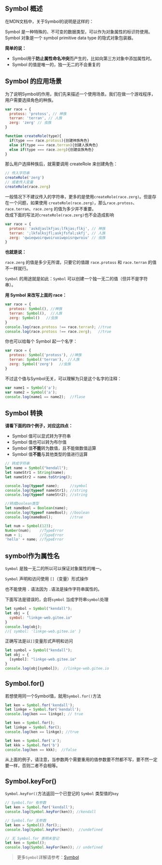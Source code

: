 ## Symbol 概述
在MDN文档中，关于Symbol的说明是这样的：

Symbol 是一种特殊的、不可变的数据类型，可以作为对象属性的标识符使用。Symbol 对象是一个 symbol primitive data type 的隐式对象包装器。 

**简单的说：**
- Symbol用于**防止属性命名冲突**而产生的，比如向第三方对象中添加属性时。
- Symbol 的值是唯一的，独一无二的不会重复的

## Symbol 的应用场景
为了说明Symbol的作用，我们先来描述一个使用场景。我们在做一个游戏程序，用户需要选择角色的种族。
```js
var race = {
  protoss: 'protoss', // 神族
  terran: 'terran', // 人族
  zerg: 'zerg' // 虫族
}

function createRole(type){
  if(type === race.protoss){创建神族角色}
  else if(type === race.terran){创建人族角色}
  else if(type === race.zerg){创建虫族角色}
}
```
那么用户选择种族后，就需要调用 createRole 来创建角色：
```js
// 传入字符串
createRole('zerg') 
// 或者传入变量
createRole(race.zerg)
```
一般情况下不建议传入的字符串，更多的是使用`createRole(race.zerg)`。但是存在一个问题，如果使用 `createRole(race.zerg)`，那么`race.protoss`、`race.terran`、`race.zerg` 的值为多少并不重要。    
改成下面的写法对`createRole(race.zerg)`也不会造成影响
```js
var race = {
  protoss: 'askdjaslkfjas;lfkjas;flkj', // 神族
  terran: ';lkfalksjfl;askjfsfal;skfj', // 人族
  zerg: 'qwieqwoirqwoiruoiwqoisrqwroiu' // 虫族
}
```
**也就是说：**

`race.zerg` 的值是多少无所谓，只要它的值跟 `race.protoss` 和 `race.terran` 的值不一样就行。

`Symbol` 的用途就是如此：`Symbol` 可以创建一个独一无二的值（但并不是字符串）。

**用 Symbol 来改写上面的 race：**
```js
var race = {
  protoss: Symbol(), //神族
  terran: Symbol(),  //人族
  zerg: Symbol()   //虫族
}
console.log(race.protoss !== race.terran); //true
console.log(race.protoss !== race.zerg);   //true
```
你也可以给每个 Symbol 起一个名字：
```js
var race = {
  protoss: Symbol('protoss'), //神族
  terran: Symbol('terran'),  //人族
  zerg: Symbol('zerg')   //虫族
}
```
不过这个值与Symbol无关，可以理解为只是这个名字的注释：
```js
var name1 = Symbol('a');
var name2 = Symbol('a');
console.log(name1 == name2);  //flase
```

## Symbol 转换
**请看下面的四个例子，对应这四点：**

- Symbol 值可以显式转为字符串
- Symbol 值也可以转为布尔值
- Symbol 值**不能**转为数值，且不能做数值运算
- Symbol 值**不能**与其他类型的值进行运算
  
```js
// 转成字符串
let name = Symbol("kendall");
let nameStr1 = String(name); 
let nameStr2 = name.toString();

console.log(typeof name);     //symbol
console.log(typeof nameStr1); //string
console.log(typeof nameStr2); //string
```
```js
//转成boolean类型
let nameBool = Boolean(name);
console.log(typeof nameBool); //boolean
console.log(nameBool);        //true
```
```js
let num = Symbol(123);
Number(num);    //TypeError
num + 1;        //TypeError
'hello' + name; //TypeError
```

## symbol作为属性名

`Symbol` 是独一无二的所以可以保证对象属性的唯一。

`Symbol` 声明和访问使用 `[]`（变量）形式操作

也不能使用 `.` 语法因为 `.`语法是操作字符串属性的。

下面写法是错误的，会将`symbol` 当成字符串`symbol`处理
```js
let symbol = Symbol("kendall");
let obj = {
  symbol: "linkge-web.gitee.io"
}
console.log(obj);
//{ symbol: 'linkge-web.gitee.io' }
```
正确写法是以`[]`变量形式声明和访问
```js
let symbol = Symbol("kendall");
let obj = {
  [symbol]: "linkge-web.gitee.io"
}
console.log(obj[symbol]);  //linkge-web.gitee.io
```
## Symbol.for()
若想使用同一个Symbol值，就用`Symbol.for()`方法
```js
let ken = Symbol.for('kendall');
let linkge = Symbol.for('kendall');
console.log(ken === linkge); // true

let ken = Symbol.for();
let linkge = Symbol.for();
console.log(ken == linkge); //true

let ken = Symbol.for('a');
let kkk = Symbol.for('b')
console.log(ken == kkk);  //false
```
从上面的例子，请注意，当参数两个需要重用的值参数要不然都不写，要不然一定要一样，否则二者不会相等。

## Symbol.keyFor()
`Symbol.keyFor()`方法返回一个已登记的 `Symbol` 类型值的`key`
```js
// Symbol.for 有参数
let ken = Symbol.for('kendall');
console.log(Symbol.keyFor(ken)); //kendall

// Symbol.for 无参数
let ken = Symbol().for();;
console.log(Symbol.keyFor(ken));  //undefined

// 无 Symbol.for 表明未登记
let ken = Symbol();
console.log(Symbol.keyFor(ken)); // undefined
```

> 更多`Symbol`详解请参考：[Symbol](https://es6.ruanyifeng.com/#docs/symbol)


